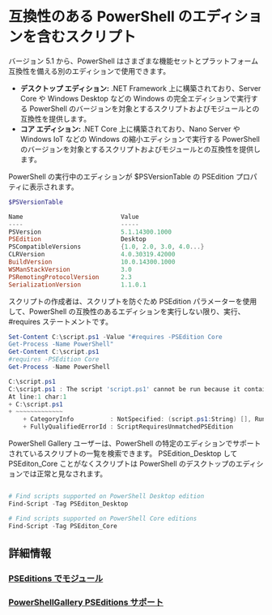 # 互換性のある PowerShell のエディションを含むスクリプト
バージョン 5.1 から、PowerShell はさまざまな機能セットとプラットフォーム互換性を備える別のエディションで使用できます。

- **デスクトップ エディション:** .NET Framework 上に構築されており、Server Core や Windows Desktop などの Windows の完全エディションで実行する PowerShell のバージョンを対象とするスクリプトおよびモジュールとの互換性を提供します。
- **コア エディション:** .NET Core 上に構築されており、Nano Server や Windows IoT などの Windows の縮小エディションで実行する PowerShell のバージョンを対象とするスクリプトおよびモジュールとの互換性を提供します。

PowerShell の実行中のエディションが $PSVersionTable の PSEdition プロパティに表示されます。
```powershell
$PSVersionTable

Name                           Value
----                           -----
PSVersion                      5.1.14300.1000
PSEdition                      Desktop
PSCompatibleVersions           {1.0, 2.0, 3.0, 4.0...}
CLRVersion                     4.0.30319.42000
BuildVersion                   10.0.14300.1000
WSManStackVersion              3.0
PSRemotingProtocolVersion      2.3
SerializationVersion           1.1.0.1
```

スクリプトの作成者は、スクリプトを防ぐため PSEdition パラメーターを使用して、PowerShell の互換性のあるエディションを実行しない限り、実行、#requires ステートメントです。
```powershell
Set-Content C:\script.ps1 -Value "#requires -PSEdition Core
Get-Process -Name PowerShell"
Get-Content C:\script.ps1
#requires -PSEdition Core
Get-Process -Name PowerShell

C:\script.ps1
C:\script.ps1 : The script 'script.ps1' cannot be run because it contained a "#requires" statement for PowerShell Core edition. The edition of PowerShell that is required by the script does not match the currently running PowerShell Desktop edition.
At line:1 char:1
+ C:\script.ps1
+ ~~~~~~~~~~~~~
    + CategoryInfo          : NotSpecified: (script.ps1:String) [], RuntimeException
    + FullyQualifiedErrorId : ScriptRequiresUnmatchedPSEdition
```

PowerShell Gallery ユーザーは、PowerShell の特定のエディションでサポートされているスクリプトの一覧を検索できます。
PSEdition_Desktop して PSEditon_Core ことがなくスクリプトは PowerShell のデスクトップのエディションでは正常と見なされます。

```powershell

# Find scripts supported on PowerShell Desktop edition
Find-Script -Tag PSEditon_Desktop

# Find scripts supported on PowerShell Core editions
Find-Script -Tag PSEditon_Core

```

## 詳細情報
### [PSEditions でモジュール](../module/modulewithpseditionsupport.md)
### [PowerShellGallery PSEditions サポート](../../psgallery/psgallery_pseditions.md)



<!--HONumber=Oct16_HO1-->


